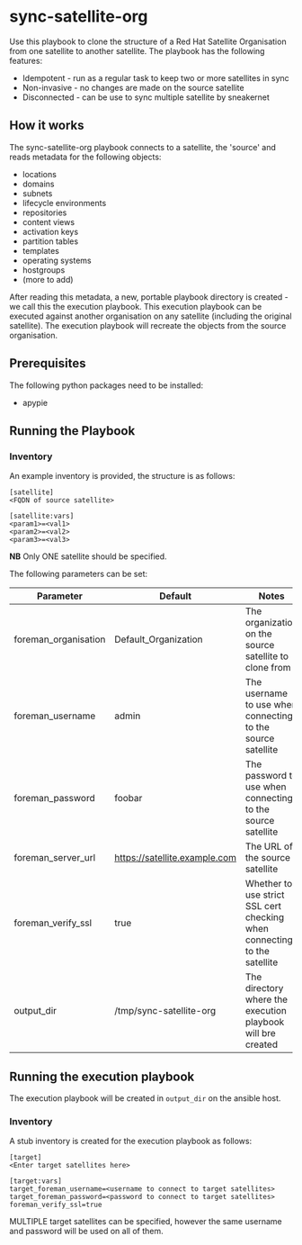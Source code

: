 # sync-satellite-org
Use this playbook to clone the structure of a Red Hat Satellite Organisation from one satellite to another satellite.
The playbook has the following features:
* Idempotent - run as a regular task to keep two or more satellites in sync
* Non-invasive - no changes are made on the source satellite
* Disconnected - can be use to sync multiple satellite by sneakernet

## How it works

The sync-satellite-org playbook connects to a satellite, the 'source' and reads metadata for the following objects:
* locations
* domains
* subnets
* lifecycle environments
* repositories
* content views
* activation keys
* partition tables
* templates
* operating systems
* hostgroups
* (more to add)

After reading this metadata, a new, portable playbook directory is created - we call this the execution playbook. This execution playbook can be executed against another organisation on any satellite (including the original satellite). The execution playbook will recreate the objects from the source organisation.

## Prerequisites

The following python packages need to be installed:

* apypie

## Running the Playbook

### Inventory

An example inventory is provided, the structure is as follows:

```
[satellite]
<FQDN of source satellite>

[satellite:vars]
<param1>=<val1>
<param2>=<val2>
<param3>=<val3>
```

**NB** Only ONE satellite should be specified.

The following parameters can be set:

| Parameter     | Default             | Notes                      |
|---------------|---------------------|----------------------------|
|foreman_organisation |Default_Organization |The organization on the source satellite to clone from |
|foreman_username|admin|The username to use when connecting to the source satellite|
|foreman_password|foobar|The password to use when connecting to the source satellite|
|foreman_server_url|https://satellite.example.com|The URL of the source satellite|
|foreman_verify_ssl|true|Whether to use strict SSL cert checking when connecting to the satellite|
|output_dir|/tmp/sync-satellite-org|The directory where the execution playbook will bre created|

## Running the execution playbook

The execution playbook will be created in ```output_dir``` on the ansible host.

### Inventory

A stub inventory is created for the execution playbook as follows:

```
[target]
<Enter target satellites here>

[target:vars]
target_foreman_username=<username to connect to target satellites>
target_foreman_password=<password to connect to target satellites>
foreman_verify_ssl=true
```

MULTIPLE target satellites can be specified, however the same username and password will be used on all of them.


